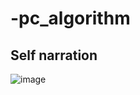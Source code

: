 # -pc_algorithm
## Self narration

![image](https://github.com/user-attachments/assets/17dfc41a-3738-4aca-a0d6-644d084f463a)
